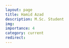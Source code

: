```yaml
---
layout: page
title: Hamid Azad
description: M.Sc. Student
img:
importance: 4
category: current
redirect:
---
```


